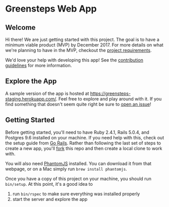 # Greensteps Web App

## Welcome
Hi there! We are just getting started with this project. The goal is to have a
minimum viable product (MVP) by December 2017. For more details on what we're
planning to have in the MVP, checkout the [project
requirements](REQUIREMENTS.md).

We'd love your help with developing this app! See the [contribution
guidelines](CONTRIBUTING.md) for more information.

## Explore the App
A sample version of the app is hosted at
https://greensteps-staging.herokuapp.com/. Feel free to explore and play around
with it. If you find something that doesn't seem quite right be sure to [open an
issue](https://github.com/crawfoal/greensteps/issues/new)!

## Getting Started
Before getting started, you'll need to have Ruby 2.4.1, Rails 5.0.4, and
Postgres 9.6 installed on your machine. If you need help with this, check out
the setup guide from [Go Rails](https://gorails.com/setup). Rather than
following the last set of steps to create a new app, you'll
[fork](https://help.github.com/articles/fork-a-repo/) this repo and then create
a local clone to work with.

You will also need [PhantomJS](http://phantomjs.org/) installed. You can
download it from that webpage, or on a Mac simply run `brew install phantomjs`.

Once you have a copy of this project on your machine, you should run
`bin/setup`. At this point, it's a good idea to

1. run `bin/rspec` to make sure everything was installed properly
2. start the server and explore the app
